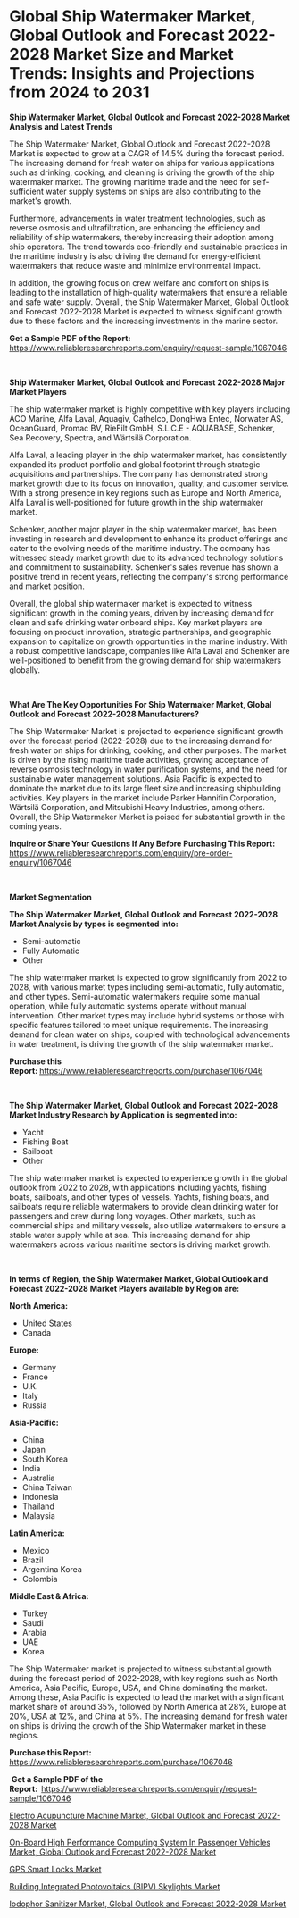 <p><h1>Global Ship Watermaker Market, Global Outlook and Forecast 2022-2028 Market Size and Market Trends: Insights and Projections from 2024 to 2031</h1></p><p><strong>Ship Watermaker Market, Global Outlook and Forecast 2022-2028 Market Analysis and Latest Trends</strong></p>
<p><p>The Ship Watermaker Market, Global Outlook and Forecast 2022-2028 Market is expected to grow at a CAGR of 14.5% during the forecast period. The increasing demand for fresh water on ships for various applications such as drinking, cooking, and cleaning is driving the growth of the ship watermaker market. The growing maritime trade and the need for self-sufficient water supply systems on ships are also contributing to the market's growth. </p><p>Furthermore, advancements in water treatment technologies, such as reverse osmosis and ultrafiltration, are enhancing the efficiency and reliability of ship watermakers, thereby increasing their adoption among ship operators. The trend towards eco-friendly and sustainable practices in the maritime industry is also driving the demand for energy-efficient watermakers that reduce waste and minimize environmental impact.</p><p>In addition, the growing focus on crew welfare and comfort on ships is leading to the installation of high-quality watermakers that ensure a reliable and safe water supply. Overall, the Ship Watermaker Market, Global Outlook and Forecast 2022-2028 Market is expected to witness significant growth due to these factors and the increasing investments in the marine sector.</p></p>
<p><strong>Get a Sample PDF of the Report:&nbsp;</strong> <a href="https://www.reliableresearchreports.com/enquiry/request-sample/1067046">https://www.reliableresearchreports.com/enquiry/request-sample/1067046</a></p>
<p>&nbsp;</p>
<p><strong>Ship Watermaker Market, Global Outlook and Forecast 2022-2028 Major Market Players</strong></p>
<p><p>The ship watermaker market is highly competitive with key players including ACO Marine, Alfa Laval, Aquagiv, Cathelco, DongHwa Entec, Norwater AS, OceanGuard, Promac BV, RieFilt GmbH, S.L.C.E - AQUABASE, Schenker, Sea Recovery, Spectra, and Wärtsilä Corporation.</p><p>Alfa Laval, a leading player in the ship watermaker market, has consistently expanded its product portfolio and global footprint through strategic acquisitions and partnerships. The company has demonstrated strong market growth due to its focus on innovation, quality, and customer service. With a strong presence in key regions such as Europe and North America, Alfa Laval is well-positioned for future growth in the ship watermaker market.</p><p>Schenker, another major player in the ship watermaker market, has been investing in research and development to enhance its product offerings and cater to the evolving needs of the maritime industry. The company has witnessed steady market growth due to its advanced technology solutions and commitment to sustainability. Schenker's sales revenue has shown a positive trend in recent years, reflecting the company's strong performance and market position.</p><p>Overall, the global ship watermaker market is expected to witness significant growth in the coming years, driven by increasing demand for clean and safe drinking water onboard ships. Key market players are focusing on product innovation, strategic partnerships, and geographic expansion to capitalize on growth opportunities in the marine industry. With a robust competitive landscape, companies like Alfa Laval and Schenker are well-positioned to benefit from the growing demand for ship watermakers globally.</p></p>
<p>&nbsp;</p>
<p><strong>What Are The Key Opportunities For Ship Watermaker Market, Global Outlook and Forecast 2022-2028 Manufacturers?</strong></p>
<p><p>The Ship Watermaker Market is projected to experience significant growth over the forecast period (2022-2028) due to the increasing demand for fresh water on ships for drinking, cooking, and other purposes. The market is driven by the rising maritime trade activities, growing acceptance of reverse osmosis technology in water purification systems, and the need for sustainable water management solutions. Asia Pacific is expected to dominate the market due to its large fleet size and increasing shipbuilding activities. Key players in the market include Parker Hannifin Corporation, Wärtsilä Corporation, and Mitsubishi Heavy Industries, among others. Overall, the Ship Watermaker Market is poised for substantial growth in the coming years.</p></p>
<p><strong>Inquire or Share Your Questions If Any Before Purchasing This Report:</strong> <a href="https://www.reliableresearchreports.com/enquiry/pre-order-enquiry/1067046">https://www.reliableresearchreports.com/enquiry/pre-order-enquiry/1067046</a></p>
<p>&nbsp;</p>
<p><strong>Market Segmentation</strong></p>
<p><strong>The Ship Watermaker Market, Global Outlook and Forecast 2022-2028 Market Analysis by types is segmented into:</strong></p>
<p><ul><li>Semi-automatic</li><li>Fully Automatic</li><li>Other</li></ul></p>
<p><p>The ship watermaker market is expected to grow significantly from 2022 to 2028, with various market types including semi-automatic, fully automatic, and other types. Semi-automatic watermakers require some manual operation, while fully automatic systems operate without manual intervention. Other market types may include hybrid systems or those with specific features tailored to meet unique requirements. The increasing demand for clean water on ships, coupled with technological advancements in water treatment, is driving the growth of the ship watermaker market.</p></p>
<p><strong>Purchase this Report:&nbsp;</strong><a href="https://www.reliableresearchreports.com/purchase/1067046">https://www.reliableresearchreports.com/purchase/1067046</a></p>
<p>&nbsp;</p>
<p><strong>The Ship Watermaker Market, Global Outlook and Forecast 2022-2028 Market Industry Research by Application is segmented into:</strong></p>
<p><ul><li>Yacht</li><li>Fishing Boat</li><li>Sailboat</li><li>Other</li></ul></p>
<p><p>The ship watermaker market is expected to experience growth in the global outlook from 2022 to 2028, with applications including yachts, fishing boats, sailboats, and other types of vessels. Yachts, fishing boats, and sailboats require reliable watermakers to provide clean drinking water for passengers and crew during long voyages. Other markets, such as commercial ships and military vessels, also utilize watermakers to ensure a stable water supply while at sea. This increasing demand for ship watermakers across various maritime sectors is driving market growth.</p></p>
<p>&nbsp;</p>
<p><strong>In terms of Region, the Ship Watermaker Market, Global Outlook and Forecast 2022-2028 Market Players available by Region are:</strong></p>
<p>
    <p> <strong> North America: </strong>
        <ul>
            <li>United States</li>
            <li>Canada</li>
        </ul>
        </p> 
    <p> <strong> Europe: </strong>
        <ul>
            <li>Germany</li>
            <li>France</li>
            <li>U.K.</li>
            <li>Italy</li>
            <li>Russia</li>
        </ul>
        </p> 
    <p> <strong> Asia-Pacific: </strong>
        <ul>
            <li>China</li>
            <li>Japan</li>
            <li>South Korea</li>
            <li>India</li>
            <li>Australia</li>
            <li>China Taiwan</li>
            <li>Indonesia</li>
            <li>Thailand</li>
            <li>Malaysia</li>
        </ul>
        </p> 
    <p> <strong> Latin America: </strong>
        <ul>
            <li>Mexico</li>
            <li>Brazil</li>
            <li>Argentina Korea</li>
            <li>Colombia</li>
        </ul>
        </p> 
    <p> <strong> Middle East & Africa: </strong>
        <ul>
            <li>Turkey</li>
            <li>Saudi</li>
            <li>Arabia</li>
            <li>UAE</li>
            <li>Korea</li>
        </ul>
    </p>
    </p>
<p><p>The Ship Watermaker market is projected to witness substantial growth during the forecast period of 2022-2028, with key regions such as North America, Asia Pacific, Europe, USA, and China dominating the market. Among these, Asia Pacific is expected to lead the market with a significant market share of around 35%, followed by North America at 28%, Europe at 20%, USA at 12%, and China at 5%. The increasing demand for fresh water on ships is driving the growth of the Ship Watermaker market in these regions.</p></p>
<p><strong>Purchase this Report: </strong><a href="https://www.reliableresearchreports.com/purchase/1067046">https://www.reliableresearchreports.com/purchase/1067046</a></p>
<p>&nbsp;<strong>Get a Sample PDF of the Report:&nbsp;&nbsp;</strong><a href="https://www.reliableresearchreports.com/enquiry/request-sample/1067046">https://www.reliableresearchreports.com/enquiry/request-sample/1067046</a></p>
<p><strong></strong></p>
<p><p><a href="https://github.com/gulaimolin/Market-Research-Report-List-2/blob/main/electro-acupuncture-machine-market-global-outlook-and-forecast-2022-2028-market.md">Electro Acupuncture Machine Market, Global Outlook and Forecast 2022-2028 Market</a></p><p><a href="https://medium.com/p/0bf4f58e1815/edit">On-Board High Performance Computing System In Passenger Vehicles Market, Global Outlook and Forecast 2022-2028 Market</a></p><p><a href="https://medium.com/@jamesvasquez75/gps-smart-locks-market-trends-forecast-and-competitive-analysis-to-2031-91f34bfeee01">GPS Smart Locks Market</a></p><p><a href="https://medium.com/@jamesvasquez75/building-integrated-photovoltaics-bipv-skylights-market-trends-and-market-analysis-forecasted-for-fdcb79e55b6c">Building Integrated Photovoltaics (BIPV) Skylights Market</a></p><p><a href="https://github.com/gdfhhhj/Market-Research-Report-List-3/blob/main/iodophor-sanitizer-market-global-outlook-and-forecast-2022-2028-market.md">Iodophor Sanitizer Market, Global Outlook and Forecast 2022-2028 Market</a></p></p>
